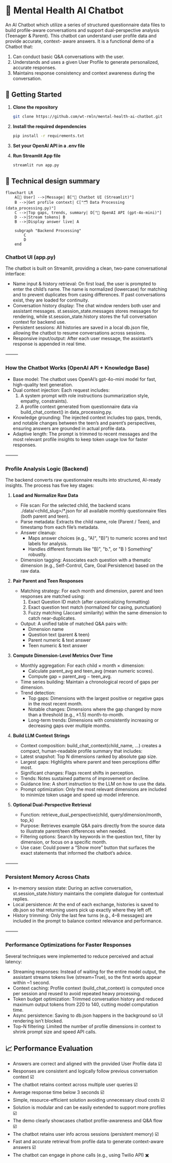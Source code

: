 # 🌟 Mental Health AI Chatbot
An AI Chatbot which utilize a series of structured questionnaire data files to build profile-aware conversations and support dual-perspective analysis (Teenager & Parent). This chatbot can understand user profile data and provide accurate, context-
aware answers. It is a functional demo of a Chatbot that:
1. Can conduct basic Q&A conversations with the user.
2. Understands and uses a given User Profile to generate personalized, accurate responses.
3. Maintains response consistency and context awareness during the conversation.

## 🚀 Getting Started

1. **Clone the repository** 

    ```bash 
    git clone https://github.com/wt-rmln/mental-health-ai-chatbot.git
    ```

2. **Install the required dependencies**

    ```bash
    pip install -r requirements.txt
    ```

4. **Set your OpenAI API in a .env file**

3. **Run Streamlit App file**

    ```bash
    streamlit run app.py
    ```

## 📝 Technical design summary

```mermaid
flowchart LR
    A[👤 User] -->|Message| B["💬 Chatbot UI (Streamlit)"]
    B -->|Get profile context| C["🗂 Data Processing (data_processing.py)"]
    C -->|Top gaps, trends, summary| D["🧠 OpenAI API (gpt-4o-mini)"]
    D -->|Stream tokens| B
    B -->|Display answer live| A

    subgraph "Backend Processing"
        C
        D
    end
```

### **Chatbot UI (app.py)**

The chatbot is built on Streamlit, providing a clean, two-pane conversational interface:

* Name input & history retrieval: On first load, the user is prompted to enter the child’s name. The name is normalized (lowercase) for matching and to prevent duplicates from casing differences. If past conversations exist, they are loaded for continuity.
* Conversation history display: The chat window renders both user and assistant messages. st.session_state.messages stores messages for rendering, while st.session_state.history stores the full conversation context for backend use.
* Persistent sessions: All histories are saved in a local db.json file, allowing the chatbot to resume conversations across sessions.
* Responsive input/output: After each user message, the assistant’s response is appended in real time.

⸻

### How the Chatbot Works (OpenAI API + Knowledge Base)

* Base model: The chatbot uses OpenAI’s gpt-4o-mini model for fast, high-quality text generation.
* Dual context injection: Each request includes:
	1.	A system prompt with role instructions (summarization style, empathy, constraints).
	2.	A profile context generated from questionnaire data via build_chat_context() in data_processing.py.
* Knowledge grounding: The injected context includes top gaps, trends, and notable changes between the teen’s and parent’s perspectives, ensuring answers are grounded in actual profile data.
* Adaptive length: The prompt is trimmed to recent messages and the most relevant profile insights to keep token usage low for faster responses.

⸻

### Profile Analysis Logic (Backend)

The backend converts raw questionnaire results into structured, AI-ready insights. The process has five key stages:

1. **Load and Normalize Raw Data**
	* File scan: For the selected child, the backend scans ./data/<child_slug>/*.json for all available monthly questionnaire files (both parent and teen).
	* Parse metadata: Extracts the child name, role (Parent / Teen), and timestamp from each file’s metadata.
	* Answer cleanup:
  		* Maps answer choices (e.g., "A)", "B)") to numeric scores and text labels for analysis.
  		* Handles different formats like "B)", "b.", or "B ) Something" robustly.
	* Dimension tagging: Associates each question with a thematic dimension (e.g., Self-Control, Care, Goal Persistence) based on the raw data.

2. **Pair Parent and Teen Responses**
	* Matching strategy: For each month and dimension, parent and teen responses are matched using:
		1.	Exact Question ID match (after canonicalizing formatting)
		2.	Exact question text match (normalized for casing, punctuation)
		3.	Fuzzy matching (Jaccard similarity) within the same dimension to catch near-duplicates.
	* Output: A unified table of matched Q&A pairs with:
		* Dimension name
		* Question text (parent & teen)
		* Parent numeric & text answer
		* Teen numeric & text answer

3. **Compute Dimension-Level Metrics Over Time**
	* Monthly aggregation: For each child × month × dimension:
		* Calculate parent_avg and teen_avg (mean numeric scores).
		* Compute gap = parent_avg − teen_avg.
	* Time series building: Maintain a chronological record of gaps per dimension.
	* Trend detection:
		* Top gaps: Dimensions with the largest positive or negative gaps in the most recent month.
		* Notable changes: Dimensions where the gap changed by more than a threshold (e.g., ±1.5) month-to-month.
		* Long-term trends: Dimensions with consistently increasing or decreasing gaps over multiple months.

4. **Build LLM Context Strings**
	* Context composition: build_chat_context(child_name, …) creates a compact, human-readable profile summary that includes:
	* Latest snapshot: Top N dimensions ranked by absolute gap size.
	* Largest gaps: Highlights where parent and teen perceptions differ most.
	* Significant changes: Flags recent shifts in perception.
	* Trends: Notes sustained patterns of improvement or decline.
	* Guidance line: A short instruction to the LLM on how to use the data.
	* Prompt optimization: Only the most relevant dimensions are included to minimize token usage and speed up model inference.

5. **Optional Dual-Perspective Retrieval**
    * Function: retrieve_dual_perspective(child, query/dimension/month, top_k)
	* Purpose: Retrieves example Q&A pairs directly from the source data to illustrate parent/teen differences when needed.
	* Filtering options: Search by keywords in the question text, filter by dimension, or focus on a specific month.
	* Use case: Could power a “Show more” button that surfaces the exact statements that informed the chatbot’s advice.

⸻

### Persistent Memory Across Chats
* In-memory session state: During an active conversation, st.session_state.history maintains the complete dialogue for contextual replies.
* Local persistence: At the end of each exchange, histories is saved to db.json so that returning users pick up exactly where they left off.
* History trimming: Only the last few turns (e.g., 4–8 messages) are included in the prompt to balance context relevance and performance.

⸻

### Performance Optimizations for Faster Responses

Several techniques were implemented to reduce perceived and actual latency:

* Streaming responses: Instead of waiting for the entire model output, the assistant streams tokens live (stream=True), so the first words appear within ~1 second.
* Context caching: Profile context (build_chat_context) is computed once per session and reused to avoid repeated heavy processing.
* Token budget optimization: Trimmed conversation history and reduced maximum output tokens from 220 to 140, cutting model computation time.
* Async persistence: Saving to db.json happens in the background so UI rendering isn’t blocked.
* Top-N filtering: Limited the number of profile dimensions in context to shrink prompt size and speed API calls.

## 📈 Performance Evaluation

* Answers are correct and aligned with the provided User Profile data ☑️
* Responses are consistent and logically follow previous conversation context ☑️
* The chatbot retains context across multiple user queries ☑️
* Average response time below 3 seconds ☑️
* Simple, resource-efficient solution avoiding unnecessary cloud costs ☑️
* Solution is modular and can be easily extended to support more profiles ☑️
* The demo clearly showcases chatbot profile-awareness and Q&A flow ☑️
* The chatbot retains user info across sessions (persistent memory) ☑️
* Fast and accurate retrieval from profile data to generate context-aware answers ☑️
* The chatbot can engage in phone calls (e.g., using Twilio API) ✖️
